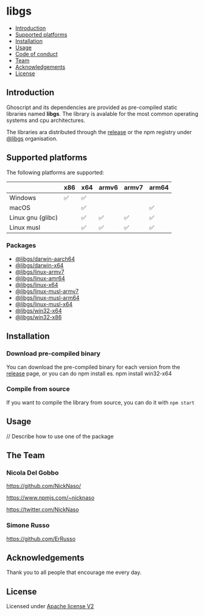 # libgs

* [Introduction](#introduction)
* [Supported platforms](#supported_platforms)
* [Installation](#install)
* [Usage](#usage)
* [Code of conduct](CODE_OF_CONDUCT.md)
* [Team](#team)
* [Acknowledgements](#acknowledgements)
* [License](#license)

<a name="introduction"></a>

## Introduction

Ghoscript and its dependencies are provided as pre-compiled static libraries
named **libgs**. The library is avalable for the most common operating systems
and cpu architectures.

The libraries ara distributed through the [release][] or the npm registry under
[@libgs][] organisation.

<a name="supported_platforms">

## Supported platforms

The following platforms are supported:

|                              | x86    | x64    | armv6  | armv7  | arm64  | 
| ---------------------------- | ------ | ------ | ------ | ------ | ------ |
| Windows                      | ✅     | ✅    |        |        |        |
| macOS                        |        | ✅     |        |        | ✅    |
| Linux gnu (glibc)            |        | ✅     | ✅    | ✅     | ✅    |
| Linux  musl                  |        | ✅     | ✅    | ✅     | ✅    |

### Packages

- [@libgs/darwin-aarch64][]
- [@libgs/darwin-x64][]
- [@libgs/linux-armv7][]
- [@libgs/linux-amr64][]
- [@libgs/linux-x64][]
- [@libgs/linux-musl-armv7][]
- [@libgs/linux-musl-arm64][]
- [@libgs/linux-musl-x64][]
- [@libgs/win32-x64][]
- [@libgs/win32-x86][]

<a name="install"></a>

## Installation

### Download pre-compiled binary

You can download the pre-compiled binary for each version from the [release][] page,
or you can do npm install <package-name> es. npm install win32-x64

### Compile from source

If you want to compile the library from source, you can do it with `npm start`

<a name="usage"></a>

## Usage

// Describe how to use one of the package


<a name="team"></a>

## The Team

### Nicola Del Gobbo

<https://github.com/NickNaso/>

<https://www.npmjs.com/~nicknaso>

<https://twitter.com/NickNaso>

### Simone Russo

<https://github.com/ErRusso>

<a name="acknowledgements"></a>

## Acknowledgements

Thank you to all people that encourage me every day.

<a name="license"></a>

## License

Licensed under [Apache license V2](./LICENSE)

[release]: https://github.com/NickNaso/libgs/releases
[@libgs]: https://www.npmjs.com/org/libgs
[@libgs/darwin-aarch64]: https://www.npmjs.com/package/@libgs/darwin-aarch64
[@libgs/darwin-x64]: https://www.npmjs.com/package/@libgs/darwin-x64
[@libgs/linux-armv7]: https://www.npmjs.com/package/@libgs/linux-armv7
[@libgs/linux-amr64]: https://www.npmjs.com/package/@libgs/linux-arm64
[@libgs/linux-x64]: https://www.npmjs.com/package/@libgs/linux-x64
[@libgs/linux-musl-armv7]: https://www.npmjs.com/package/@libgs/linux-musl-x64
[@libgs/linux-musl-arm64]: https://www.npmjs.com/package/@libgs/linux-musl-amr64
[@libgs/linux-musl-x64]: https://www.npmjs.com/package/@libgs/linux-musl-armv7
[@libgs/win32-x86]: https://www.npmjs.com/package/@libgs/win32-x86
[@libgs/win32-x64]: https://www.npmjs.com/package/@libgs/win32-x84